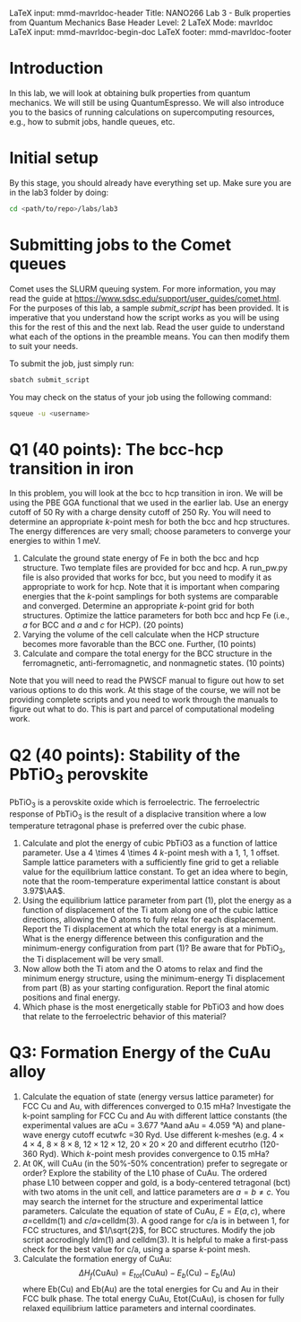 LaTeX input:        mmd-mavrldoc-header
Title:              NANO266 Lab 3 - Bulk properties from Quantum Mechanics
Base Header Level:  2
LaTeX Mode:         mavrldoc
LaTeX input:        mmd-mavrldoc-begin-doc
LaTeX footer:       mmd-mavrldoc-footer


# Introduction

In this lab, we will look at obtaining bulk properties from quantum mechanics.
We will still be using QuantumEspresso. We will also introduce you to the
basics of running calculations on supercomputing resources, e.g., how to submit
jobs, handle queues, etc.

# Initial setup

By this stage, you should already have everything set up. Make sure you are in
the lab3 folder by doing:

```bash
cd <path/to/repo>/labs/lab3
```

# Submitting jobs to the Comet queues

Comet uses the SLURM queuing system. For more information, you may read the
guide at https://www.sdsc.edu/support/user_guides/comet.html. For the purposes
of this lab, a sample *submit_script* has been provided. It is imperative that
you understand how the script works as you will be using this for the rest of
this and the next lab. Read the user guide to understand what each of the
options in the preamble means. You can then modify them to suit your needs.

To submit the job, just simply run:

```bash
sbatch submit_script
```

You may check on the status of your job using the following command:
```bash
squeue -u <username>
```

# Q1 (40 points): The bcc-hcp transition in iron

In this problem, you will look at the bcc to hcp transition in iron. We will be
using the PBE GGA functional that we used in the earlier lab. Use an energy
cutoff of 50 Ry with a charge density cutoff of 250 Ry. You will need to
determine an appropriate $k$-point mesh for both the bcc and hcp structures.
The energy differences are very small; choose parameters to converge your
energies to within 1 meV.
1. Calculate the ground state energy of Fe in both the bcc and hcp structure.
   Two template files are provided for bcc and hcp. A run_pw.py file is also
   provided that works for bcc, but you need to modify it as appropriate to
   work for hcp. Note that it is important when comparing energies that the
   $k$-point samplings for both systems are comparable and converged. Determine
   an appropriate $k$-point grid for both structures. Optimize the lattice
   parameters for both bcc and hcp Fe (i.e., $a$ for BCC and $a$ and $c$ for
   HCP). (20 points)
2. Varying the volume of the cell calculate when the HCP structure becomes more
   favorable than the BCC one. Further, (10 points)
3. Calculate and compare the total energy for the BCC structure in the
   ferromagnetic, anti-ferromagnetic, and nonmagnetic states. (10 points)

Note that you will need to read the PWSCF manual to figure out how to set
various options to do this work. At this stage of the course, we will not
be providing complete scripts and you need to work through the manuals to
figure out what to do. This is part and parcel of computational modeling work.

# Q2 (40 points): Stability of the PbTiO$_3$ perovskite

PbTiO$_3$ is a perovskite oxide which is ferroelectric. The ferroelectric 
response of PbTiO$_3$ is the result of a displacive transition where a low 
temperature tetragonal phase is preferred over the cubic phase. 
1. Calculate and plot the energy of cubic PbTiO3 as a function of lattice 
   parameter. Use a 4 \times 4 \times 4 $k$-point mesh with a 1, 1, 1 offset. 
   Sample lattice parameters with a sufficiently fine grid to get a reliable 
   value for the equilibrium lattice constant. To get an idea where to begin, 
   note that the room-temperature experimental lattice constant is about 
   3.97$\AA$.
2. Using the equilibrium lattice parameter from part (1), plot the energy as a 
   function of displacement of the Ti atom along one of the cubic lattice 
   directions, allowing the O atoms to fully relax for each displacement. 
   Report the Ti displacement at which the total energy is at a minimum. What 
   is the energy difference between this configuration and the minimum-energy 
   configuration from part (1)? Be aware that for PbTiO$_3$, the Ti 
   displacement will be very small.
3. Now allow both the Ti atom and the O atoms to relax and find the minimum
   energy structure, using the minimum-energy Ti displacement from part (B) as 
   your starting configuration. Report the final atomic positions and final 
   energy.
4. Which phase is the most energetically stable for PbTiO3 and how does that
   relate to the ferroelectric behavior of this material?

# Q3: Formation Energy of the CuAu alloy

1. Calculate the equation of state (energy versus lattice parameter) for FCC
   Cu and Au, with differences converged to 0.15 mHa? Investigate the k-point
   sampling for FCC Cu and Au with different lattice constants (the
   experimental values are aCu = 3.677 °Aand aAu = 4.059 °A) and plane-wave
   energy cutoff ecutwfc =30 Ryd. Use different k-meshes (e.g.
   $4\times4\times4$, $8\times8\times8$, $12\times12\times12$,
   $20\times20\times20$ and different ecutrho (120-360 Ryd). Which $k$-point
   mesh provides convergence to 0.15 mHa?
2. At 0K, will CuAu (in the 50%-50% concentration) prefer to segregate or
   order? Explore the stability of the L10 phase of CuAu. The ordered phase
   L10 between copper and gold, is a body-centered tetragonal (bct) with two
   atoms in the unit cell, and lattice parameters are $a = b \ne c$. You may
   search the internet for the structure and experimental lattice parameters.
   Calculate the equation of state of CuAu, $E = E(a, c)$,
   where $a$=celldm(1) and $c/a$=celldm(3). A good range for c/a is in between
   1, for FCC structures, and $1/\sqrt{2}$, for BCC structures. Modify the job
   script accrodingly ldm(1) and celldm(3). It is helpful to make a first-pass
   check for the best value for c/a, using a sparse $k$-point mesh.
3. Calculate the formation energy of CuAu:
   $$\Delta H_f (\mbox{CuAu}) = E_{tot}(\mbox{CuAu}) − E_b(\mbox{Cu}) − E_b(\mbox{Au})$$
   where Eb(Cu) and Eb(Au) are the total energies for Cu and Au in their FCC
   bulk phase. The total energy CuAu, Etot(CuAu), is chosen for fully relaxed
   equilibrium lattice parameters and internal coordinates.
